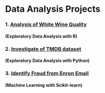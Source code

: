 # Data Analysis Projects
### 1. [Analysis of White Wine Quality](https://github.com/cooleel/Udacity_DA_ND/blob/master/EDA_ssw.Rmd) 
#### (Exploratory Data Analysis with R)
### 2. [Investigate of TMDB dataset](https://github.com/cooleel/Udacity_DA_ND/blob/master/investigate-TMDB.ipynb) 
#### (Exploratory Data Analysis with Python)
### 3. [Identify Fraud from Enron Email](https://github.com/cooleel/Udacity_DA_ND/blob/master/identifyFraudFromEnronEmail/Identify-fraud-from-Enron-email.ipynb) 
#### (Machine Learning with Scikit-learn)
